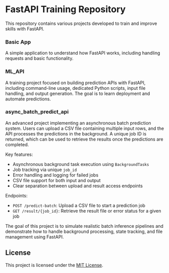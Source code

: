 # FastAPI Training Repository

This repository contains various projects developed to train and improve skills with FastAPI.

### Basic App

A simple application to understand how FastAPI works, including handling requests and basic functionality.

### ML_API

A training project focused on building prediction APIs with FastAPI, including command-line usage, dedicated Python scripts, input file handling, and output generation. The goal is to learn deployment and automate predictions.

### async_batch_predict_api

An advanced project implementing an asynchronous batch prediction system. Users can upload a CSV file containing multiple input rows, and the API processes the predictions in the background. A unique job ID is returned, which can be used to retrieve the results once the predictions are completed.

Key features:
- Asynchronous background task execution using `BackgroundTasks`
- Job tracking via unique `job_id`
- Error handling and logging for failed jobs
- CSV file support for both input and output
- Clear separation between upload and result access endpoints

Endpoints:
- `POST /predict-batch`: Upload a CSV file to start a prediction job
- `GET /result/{job_id}`: Retrieve the result file or error status for a given job

The goal of this project is to simulate realistic batch inference pipelines and demonstrate how to handle background processing, state tracking, and file management using FastAPI.



## License

This project is licensed under the [MIT License](LICENSE).
